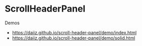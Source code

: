 # ScrollHeaderPanel

Demos
- https://daiiz.github.io/scroll-header-panel/demo/index.html
- https://daiiz.github.io/scroll-header-panel/demo/solid.html
